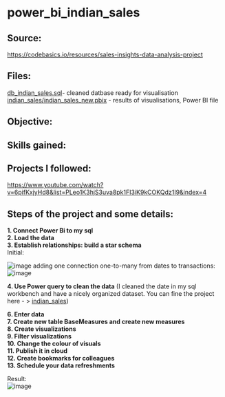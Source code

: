 # power_bi_indian_sales  
## Source:  
https://codebasics.io/resources/sales-insights-data-analysis-project  

 ## Files:   
[db_indian_sales.sql](https://github.com/boudzela/power_bi/blob/deea7276f6ce6f97217f1d5063bb5a27ed9e5438/indian_sales/db_indian_sales.sql)- cleaned datbase ready for visualisation  
[indian_sales/indian_sales_new.pbix](https://github.com/boudzela/power_bi/blob/deea7276f6ce6f97217f1d5063bb5a27ed9e5438/indian_sales/indian_sales_new.pbix) -  results of visualisations, Power BI file  

## Objective:  


## Skills gained:  


## Projects I followed:
https://www.youtube.com/watch?v=6pifKxjyHd8&list=PLeo1K3hjS3uva8pk1FI3iK9kCOKQdz1I9&index=4  

## Steps of the project and some details:   

**1. Connect Power Bi to my sql  
2. Load the data   
3. Establish relationships: build a star schema**  
   Initial: 

![image](https://github.com/user-attachments/assets/a6e597d7-deb4-429f-8592-96e2d908bfc9)
adding one connection one-to-many from dates to transactions:  
![image](https://github.com/user-attachments/assets/6327a05b-cdac-4733-88b3-346a70543cd5)

**4. Use Power query to clean the data**
(I cleaned the date in my sql workbench and have a nicely organized dataset. You can fine the project here - > [indian_sales](https://github.com/boudzela/data_cleaning/tree/152b06cb99bb4559573192c935a3fe4fce6a35f8/indian_sales)) 

**6. Enter data   
7. Create new table BaseMeasures and create new measures   
8. Create visualizations  
9. Filter visualizations   
10. Change the colour of visuals  
11. Publish it in cloud   
12. Create bookmarks for colleagues   
13. Schedule your data refreshments**   
  
Result:  
![image](https://github.com/user-attachments/assets/c7c42563-e238-4c87-ab59-2f6949627e68)


